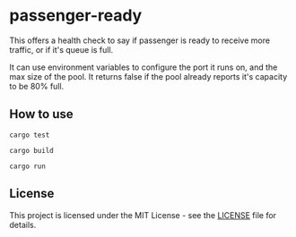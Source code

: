# passenger-ready

This offers a health check to say if passenger is ready to receive more traffic, or if it's queue is full.

It can use environment variables to configure the port it runs on, and the max size of the pool. It returns false if the pool already reports it's capacity to be 80% full.

## How to use

`cargo test`

`cargo build`

`cargo run`

## License

This project is licensed under the MIT License - see the [LICENSE](LICENSE) file for details.
